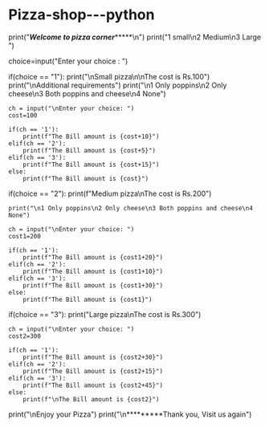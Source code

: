 # Pizza-shop---python


print("*********Welcome to pizza corner**************\n")
print("1 small\n2 Medium\n3 Large ")

choice=input("Enter your choice : ")

if(choice == "1"):
    print("\nSmall pizza\n\nThe cost is Rs.100")
    print("\nAdditional requirements")
    print("\n1 Only poppins\n2 Only cheese\n3 Both poppins and cheese\n4 None")

    ch = input("\nEnter your choice: ")
    cost=100

    if(ch == '1'):
        print(f"The Bill amount is {cost+10}")
    elif(ch == '2'):
        print(f"The Bill amount is {cost+5}")
    elif(ch == '3'):
        print(f"The Bill amount is {cost+15}")
    else:
        print(f"The Bill amount is {cost}")

        
if(choice == "2"):
    print(f"Medium pizza\nThe cost is Rs.200")

    print("\n1 Only poppins\n2 Only cheese\n3 Both poppins and cheese\n4 None")

    ch = input("\nEnter your choice: ")
    cost1=200

    if(ch == '1'):
        print(f"The Bill amount is {cost1+20}")
    elif(ch == '2'):
        print(f"The Bill amount is {cost1+10}")
    elif(ch == '3'):
        print(f"The Bill amount is {cost1+30}")
    else:
        print(f"The Bill amount is {cost1}")



if(choice == "3"):
    print("Large pizza\nThe cost is Rs.300")

    
    ch = input("\nEnter your choice: ")
    cost2=300

    if(ch == '1'):
        print(f"The Bill amount is {cost2+30}")
    elif(ch == '2'):
        print(f"The Bill amount is {cost2+15}")
    elif(ch == '3'):
        print(f"The Bill amount is {cost2+45}")
    else:
        print(f"\nThe Bill amount is {cost2}")
print("\nEnjoy your Pizza")
print("\n*********Thank you, Visit us again")




        

